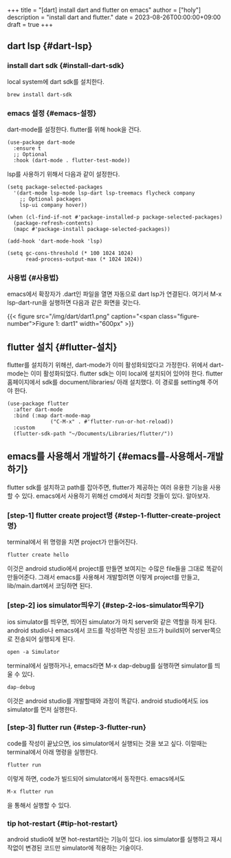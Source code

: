 +++
title = "[dart] install dart and flutter on emacs"
author = ["holy"]
description = "install dart and flutter."
date = 2023-08-26T00:00:00+09:00
draft = true
+++

## dart lsp {#dart-lsp}


### install dart sdk {#install-dart-sdk}

local system에 dart sdk를 설치한다.

```text
brew install dart-sdk
```


### emacs 설정 {#emacs-설정}

dart-mode를 설정한다. flutter를 위해 hook을 건다.

```emacs-lisp
(use-package dart-mode
  :ensure t
  ;; Optional
  :hook (dart-mode . flutter-test-mode))
```

lsp를 사용하기 위해서 다음과 같이 설정한다.

```emacs-lisp
(setq package-selected-packages
  '(dart-mode lsp-mode lsp-dart lsp-treemacs flycheck company
    ;; Optional packages
    lsp-ui company hover))

(when (cl-find-if-not #'package-installed-p package-selected-packages)
  (package-refresh-contents)
  (mapc #'package-install package-selected-packages))

(add-hook 'dart-mode-hook 'lsp)

(setq gc-cons-threshold (* 100 1024 1024)
      read-process-output-max (* 1024 1024))
```


### 사용법 {#사용법}

emacs에서 확장자가 .dart인 파일을 열면 자동으로 dart lsp가
연결된다. 여기서 M-x lsp-dart-run을 실행하면 다음과 같은 화면을
갖는다.

<a id="figure--dart1"></a>

{{< figure src="/img/dart/dart1.png" caption="<span class=\"figure-number\">Figure 1: </span>dart1" width="600px" >}}


## flutter 설치 {#flutter-설치}

flutter를 설치하기 위해선, dart-mode가 이미 활성화되었다고
가정한다. 위에서 dart-mode는 이미 활성화되었다. flutter sdk는 이미
local에 설치되어 있어야 한다. flutter 홈페이지에서 sdk를
document/libraries/ 아래 설치했다. 이 경로를 setting해 주어야 한다.

```emacs-lisp
(use-package flutter
  :after dart-mode
  :bind (:map dart-mode-map
              ("C-M-x" . #'flutter-run-or-hot-reload))
  :custom
  (flutter-sdk-path "~/Documents/Libraries/flutter/"))
```


## emacs를 사용해서 개발하기 {#emacs를-사용해서-개발하기}

flutter sdk를 설치하고 path를 잡아주면, flutter가 제공하는 여러 유용한
기능을 사용할 수 있다.  emacs에서 사용하기 위해선 cmd에서 처리할 것들이 있다.
알아보자.


### [step-1] flutter create project명 {#step-1-flutter-create-project명}

terminal에서 위 명령을 치면 project가 만들어진다.

```nil
flutter create hello
```

이것은 android studio에서 project를 만들면 보여지는 수많은 file들을
그대로 똑같이 만들어준다. 그래서 emacs를 사용해서 개발할려면 이렇게
project를 만들고, lib/main.dart에서 코딩하면 된다.


### [step-2] ios simulator띄우기 {#step-2-ios-simulator띄우기}

ios simulator를 띄우면, 띄어진 simulator가 마치 server와 같은 역할을
하게 된다. android studio나 emacs에서 코드를 작성하면 작성된 코드가
build되어 server쪽으로 전송되어 실행되게 된다.

```text
open -a Simulator
```

terminal에서 실행하거나, emacs라면 M-x dap-debug를 실행하면
simulator를 띄울 수 있다.

```text
dap-debug
```

이것은 android studio를 개발할때와 과정이
똑같다. android studio에서도 ios simulator를 먼저 실행한다.


### [step-3] flutter run {#step-3-flutter-run}

code를 작성이 끝났으면, ios simulator에서 실행되는 것을 보고
싶다. 이럴때는 terminal에서 아래 명령을 실행한다.

```text
flutter run
```

이렇게 하면, code가 빌드되어 simulator에서 동작한다. emacs에서도

```text
M-x flutter run
```

을 통해서 실행할 수 있다.


### tip hot-restart {#tip-hot-restart}

android studio에 보면 hot-restart라는 기능이 있다. ios simulator를
실행하고 재시작없이 변경된 코드만 simulator에 적용하는 기술이다.

